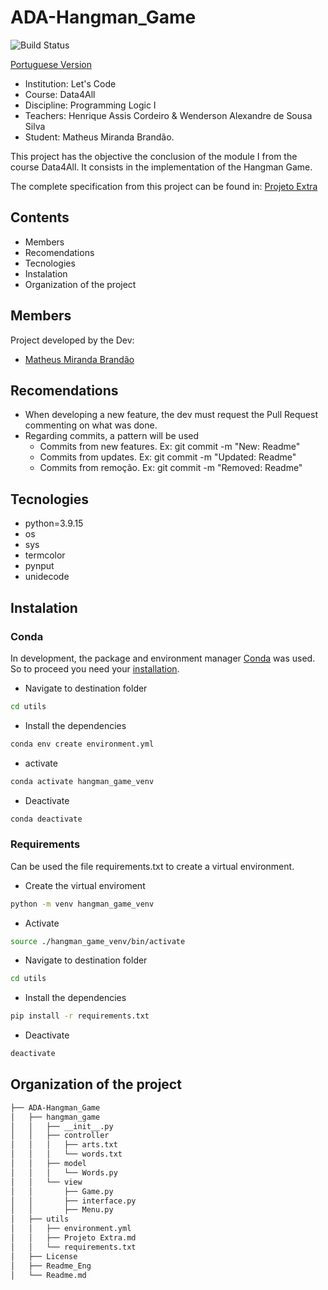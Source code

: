# ADA-Hangman_Game
![Build Status](https://travis-ci.org/joemccann/dillinger.svg?branch=master)

[Portuguese Version](https://github.com/MatBrands/ADA-Hangman_Game/blob/master/Readme.md)

- Institution: Let's Code
- Course: Data4All
- Discipline: Programming Logic I
- Teachers: Henrique Assis Cordeiro & Wenderson Alexandre de Sousa Silva
- Student: Matheus Miranda Brandão.

This project has the objective the conclusion of the module I from the course Data4All. It consists in the implementation of the Hangman Game.

The complete specification from this project can be found in: [Projeto Extra](https://github.com/MatBrands/ADA-Hangman_Game/blob/master/utils/Projeto%20Extra.md)

## Contents

- Members
- Recomendations
- Tecnologies
- Instalation
- Organization of the project

## Members
Project developed by the Dev:

- [Matheus Miranda Brandão](https://github.com/MatBrands)

## Recomendations
- When developing a new feature, the dev must request the Pull Request commenting on what was done.
- Regarding commits, a pattern will be used
    - Commits from new features. Ex: git commit -m "New: Readme"
    - Commits from updates. Ex: git commit -m "Updated: Readme"
    - Commits from remoção. Ex: git commit -m "Removed: Readme"

## Tecnologies

- python=3.9.15
- os
- sys
- termcolor
- pynput
- unidecode


## Instalation

### Conda
In development, the package and environment manager [Conda](https://conda.io/) was used. So to proceed you need your [installation](https://conda.io/projects/conda/en/latest/user-guide/install/index.html).

- Navigate to destination folder
```sh
cd utils
```

- Install the dependencies
```sh
conda env create environment.yml
```

- activate
```sh
conda activate hangman_game_venv
```

- Deactivate
```sh
conda deactivate
```

### Requirements
Can be used the file requirements.txt to create a virtual environment.

- Create the virtual enviroment
```sh
python -m venv hangman_game_venv
```

- Activate
```sh
source ./hangman_game_venv/bin/activate
```

- Navigate to destination folder
```sh
cd utils
```

- Install the dependencies
```sh
pip install -r requirements.txt
```

- Deactivate
```sh
deactivate
```


## Organization of the project
```sh
├── ADA-Hangman_Game
│   ├── hangman_game
│   │   ├── __init__.py
│   │   ├── controller
│   │   │   ├── arts.txt
│   │   │   └── words.txt
│   │   ├── model
│   │   │   └── Words.py
│   │   └── view
│   │       ├── Game.py
│   │       ├── interface.py
│   │       ├── Menu.py
│   ├── utils
│   │   ├── environment.yml
│   │   ├── Projeto Extra.md
│   │   └── requirements.txt
│   ├── License
│   ├── Readme_Eng
│   └── Readme.md
```